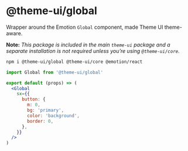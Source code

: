 # @theme-ui/global

Wrapper around the Emotion `Global` component, made Theme UI theme-aware.

**Note:** _This package is included in the main `theme-ui` package and a
separate installation is not required unless you’re using `@theme-ui/core`._

```sh
npm i @theme-ui/global @theme-ui/core @emotion/react
```

```jsx
import Global from '@theme-ui/global'

export default (props) => (
  <Global
    sx={{
      button: {
        m: 0,
        bg: 'primary',
        color: 'background',
        border: 0,
      },
    }}
  />
)
```
